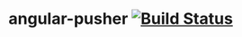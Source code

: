 # angular-pusher [![Build Status](https://travis-ci.org/gdi2290/angular-pusher.png?branch=master)](https://travis-ci.org/gdi2290/angular-pusher)
